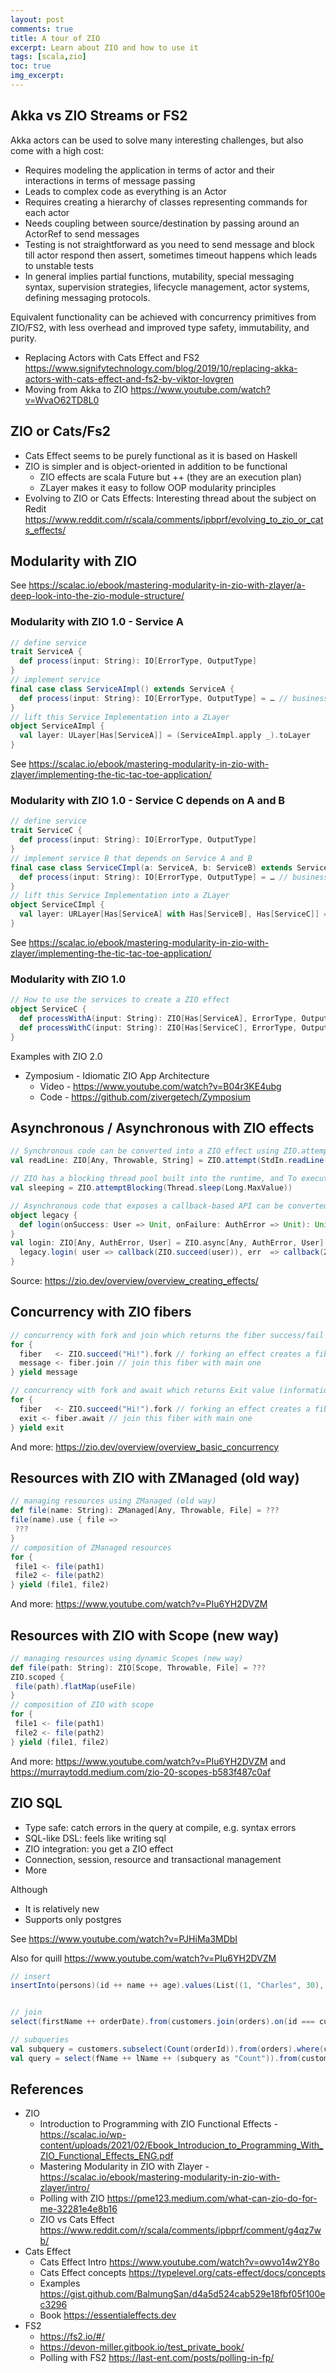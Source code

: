 ```yaml
---
layout: post
comments: true
title: A tour of ZIO
excerpt: Learn about ZIO and how to use it
tags: [scala,zio]
toc: true
img_excerpt:
---
```



## Akka vs ZIO Streams or FS2
Akka actors can be used to solve many interesting challenges, but also come with a high cost:
- Requires modeling the application in terms of actor and their interactions in terms of message passing
- Leads to complex code as everything is an Actor
- Requires creating a hierarchy of classes representing commands for each actor 
- Needs coupling between source/destination by passing around an ActorRef to send messages
- Testing is not straightforward as you need to send message and block till actor respond then assert, sometimes timeout happens which leads to unstable tests
- In general implies partial functions, mutability, special messaging syntax, supervision strategies, lifecycle management, actor systems, defining messaging protocols. 

Equivalent functionality can be achieved with concurrency primitives from ZIO/FS2, with less overhead and improved type safety, immutability, and purity. 
- Replacing Actors with Cats Effect and FS2 https://www.signifytechnology.com/blog/2019/10/replacing-akka-actors-with-cats-effect-and-fs2-by-viktor-lovgren
- Moving from Akka to ZIO https://www.youtube.com/watch?v=WvaO62TD8L0

## ZIO or Cats/Fs2
- Cats Effect seems to be purely functional as it is based on Haskell
- ZIO is simpler and is object-oriented in addition to be functional 
  - ZIO effects are scala Future but ++ (they are an execution plan)
  - ZLayer makes it easy to follow OOP modularity principles
- Evolving to ZIO or Cats Effects: Interesting thread about the subject on Redit https://www.reddit.com/r/scala/comments/ipbprf/evolving_to_zio_or_cats_effects/

## Modularity with ZIO

See https://scalac.io/ebook/mastering-modularity-in-zio-with-zlayer/a-deep-look-into-the-zio-module-structure/

### Modularity with ZIO 1.0 - Service A
```scala
// define service
trait ServiceA {
  def process(input: String): IO[ErrorType, OutputType]
}
// implement service
final case class ServiceAImpl() extends ServiceA {
  def process(input: String): IO[ErrorType, OutputType] = … // business logic here
}
// lift this Service Implementation into a ZLayer
object ServiceAImpl {
  val layer: ULayer[Has[ServiceA]] = (ServiceAImpl.apply _).toLayer
}
```

See https://scalac.io/ebook/mastering-modularity-in-zio-with-zlayer/implementing-the-tic-tac-toe-application/

### Modularity with ZIO 1.0 - Service C depends on A and B

```scala
// define service
trait ServiceC {
  def process(input: String): IO[ErrorType, OutputType]
}
// implement service B that depends on Service A and B
final case class ServiceCImpl(a: ServiceA, b: ServiceB) extends ServiceC {
  def process(input: String): IO[ErrorType, OutputType] = … // business logic here
}
// lift this Service Implementation into a ZLayer
object ServiceCImpl {
  val layer: URLayer[Has[ServiceA] with Has[ServiceB], Has[ServiceC]] = (ServiceCImpl(_, _)).toLayer
}
```

See https://scalac.io/ebook/mastering-modularity-in-zio-with-zlayer/implementing-the-tic-tac-toe-application/

### Modularity with ZIO 1.0

```scala
// How to use the services to create a ZIO effect
object ServiceC {
  def processWithA(input: String): ZIO[Has[ServiceA], ErrorType, OutputType] = ZIO.serviceWith[ServiceA](_.parse(input))
  def processWithC(input: String): ZIO[Has[ServiceC], ErrorType, OutputType] = ZIO.serviceWith[ServiceC](_.parse(input))
}
```

Examples with ZIO 2.0


- Zymposium - Idiomatic ZIO App Architecture
  - Video - https://www.youtube.com/watch?v=B04r3KE4ubg
  - Code - https://github.com/zivergetech/Zymposium



## Asynchronous / Asynchronous with ZIO effects

```scala
// Synchronous code can be converted into a ZIO effect using ZIO.attempt:
val readLine: ZIO[Any, Throwable, String] = ZIO.attempt(StdIn.readLine())

// ZIO has a blocking thread pool built into the runtime, and To execute effects there with ZIO.blocking or:
val sleeping = ZIO.attemptBlocking(Thread.sleep(Long.MaxValue))

// Asynchronous code that exposes a callback-based API can be converted into a ZIO effect using ZIO.async:
object legacy {
  def login(onSuccess: User => Unit, onFailure: AuthError => Unit): Unit = ???
}
val login: ZIO[Any, AuthError, User] = ZIO.async[Any, AuthError, User] { callback =>
  legacy.login( user => callback(ZIO.succeed(user)), err  => callback(ZIO.fail(err)) )
}
```

Source: https://zio.dev/overview/overview_creating_effects/

## Concurrency with ZIO fibers

```scala
// concurrency with fork and join which returns the fiber success/fail
for {
  fiber   <- ZIO.succeed("Hi!").fork // forking an effect creates a fiber from current one
  message <- fiber.join // join this fiber with main one
} yield message

// concurrency with fork and await which returns Exit value (information on how the fiber completed)
for {
  fiber   <- ZIO.succeed("Hi!").fork // forking an effect creates a fiber from current one
  exit <- fiber.await // join this fiber with main one
} yield exit
```

And more: https://zio.dev/overview/overview_basic_concurrency

## Resources with ZIO with ZManaged (old way)

```scala
// managing resources using ZManaged (old way)
def file(name: String): ZManaged[Any, Throwable, File] = ???
file(name).use { file =>
 ???
}
// composition of ZManaged resources
for {
 file1 <- file(path1)
 file2 <- file(path2)
} yield (file1, file2)
```

And more: https://www.youtube.com/watch?v=PIu6YH2DVZM

## Resources with ZIO with Scope (new way)

```scala
// managing resources using dynamic Scopes (new way)
def file(path: String): ZIO[Scope, Throwable, File] = ???
ZIO.scoped {
 file(path).flatMap(useFile)
}
// composition of ZIO with scope
for {
 file1 <- file(path1)
 file2 <- file(path2)
} yield (file1, file2)
```

And more: https://www.youtube.com/watch?v=PIu6YH2DVZM and https://murraytodd.medium.com/zio-20-scopes-b583f487c0af

## ZIO SQL

- Type safe: catch errors in the query at compile, e.g. syntax errors
- SQL-like DSL: feels like writing sql
- ZIO integration: you get a ZIO effect
- Connection, session, resource and transactional management
- More

Although
- It is relatively new
- Supports only postgres

See https://www.youtube.com/watch?v=PJHiMa3MDbI

Also for quill https://www.youtube.com/watch?v=PIu6YH2DVZM

```scala
// insert
insertInto(persons)(id ++ name ++ age).values(List((1, "Charles", 30), (2, "Martin", 28), (3, "Harvey", 42)))


// join
select(firstName ++ orderDate).from(customers.join(orders).on(id === customerId))

// subqueries
val subquery = customers.subselect(Count(orderId)).from(orders).where(customerId === id)
val query = select(fName ++ lName ++ (subquery as "Count")).from(customers)
```

## References
- ZIO
  - Introduction to Programming with ZIO Functional Effects - https://scalac.io/wp-content/uploads/2021/02/Ebook_Introducion_to_Programming_With_ZIO_Functional_Effects_ENG.pdf
  - Mastering Modularity in ZIO with Zlayer - https://scalac.io/ebook/mastering-modularity-in-zio-with-zlayer/intro/
  - Polling with ZIO https://pme123.medium.com/what-can-zio-do-for-me-32281e4e8b16
  - ZIO vs Cats Effect https://www.reddit.com/r/scala/comments/ipbprf/comment/g4qz7wb/
- Cats Effect
  - Cats Effect Intro https://www.youtube.com/watch?v=owvo14w2Y8o
  - Cats Effect concepts https://typelevel.org/cats-effect/docs/concepts
  - Examples https://gist.github.com/BalmungSan/d4a5d524cab529e18fbf05f100ec3296
  - Book https://essentialeffects.dev
- FS2
  - https://fs2.io/#/
  - https://devon-miller.gitbook.io/test_private_book/
  - Polling with FS2 https://last-ent.com/posts/polling-in-fp/




